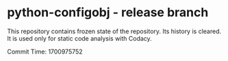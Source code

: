 # python-configobj - release branch

This repository contains frozen state of the repository.
Its history is cleared. It is used only for static code
analysis with Codacy.

Commit Time: 1700975752